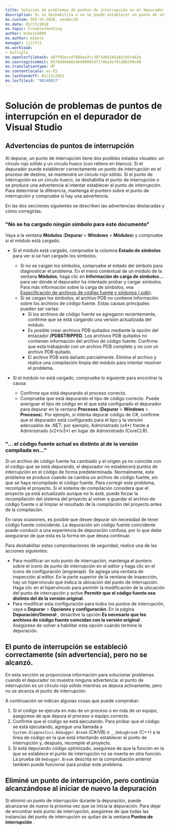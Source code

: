 ```yaml
---
title: Solución de problemas de puntos de interrupción en el depurador de Visual Studio | Microsoft Docs
description: Si se deshabilita o no se puede establecer un punto de interrupción, este se muestra como un círculo hueco. Aquí encontrará información sobre los problemas que pueden producirse al establecer puntos de interrupción.
ms.custom: SEO-VS-2020, seodec18
ms.date: 01/23/2018
ms.topic: troubleshooting
author: mikejo5000
ms.author: mikejo
manager: jillfra
ms.workload:
- multiple
ms.openlocfilehash: a07f92eccd7884ea3cc3871d04285a82cb5cb62e
ms.sourcegitcommit: 957da60a881469d9001df1f4ba3ef01388109c86
ms.translationtype: HT
ms.contentlocale: es-ES
ms.lasthandoff: 01/13/2021
ms.locfileid: "98148057"
---
```

# <a name="troubleshoot-breakpoints-in-the-visual-studio-debugger"></a>Solución de problemas de puntos de interrupción en el depurador de Visual Studio

## <a name="breakpoint-warnings"></a>Advertencias de puntos de interrupción

Al depurar, un punto de interrupción tiene dos posibles estados visuales: un círculo rojo sólido y un círculo hueco (con relleno en blanco). Si el depurador puede establecer correctamente un punto de interrupción en el proceso de destino, se mantendrá un círculo rojo sólido. Si el punto de interrupción es un círculo hueco, se deshabilita el punto de interrupción o se produce una advertencia al intentar establecer el punto de interrupción. Para determinar la diferencia, mantenga el puntero sobre el punto de interrupción y compruebe si hay una advertencia.

En las dos secciones siguientes se describen las advertencias destacadas y cómo corregirlas.

### <a name="no-symbols-have-been-loaded-for-this-document"></a>"No se ha cargado ningún símbolo para este documento"

Vaya a la ventana **Módulos** (**Depurar** > **Windows** > **Módulos**) y compruebe si el módulo está cargado.
* Si el módulo está cargado, compruebe la columna **Estado de símbolos** para ver si se han cargado los símbolos.
  * Si no se cargan los símbolos, compruebe el estado del símbolo para diagnosticar el problema. En el menú contextual de un módulo de la ventana **Módulos**, haga clic en **Información de carga de símbolos...** para ver dónde el depurador ha intentado probar y cargar símbolos. Para más información sobre la carga de símbolos, vea [Especificación de archivos de código fuente y símbolos (.pdb)](../debugger/specify-symbol-dot-pdb-and-source-files-in-the-visual-studio-debugger.md).
  * Si se cargan los símbolos, el archivo PDB no contiene información sobre los archivos de código fuente. Estas causas principales pueden ser varias:
    * Si los archivos de código fuente se agregaron recientemente, confirme que se está cargando una versión actualizada del módulo.
    * Es posible crear archivos PDB quitados mediante la opción del enlazador **/PDBSTRIPPED**. Los archivos PDB quitados no contienen información del archivo de código fuente. Confirme que está trabajando con un archivo PDB completo y no con un archivo PDB quitado.
    * El archivo PDB está dañado parcialmente. Elimine el archivo y realice una compilación limpia del módulo para intentar resolver el problema.

* Si el módulo no está cargado, compruebe lo siguiente para encontrar la causa:
  * Confirme que está depurando el proceso correcto.
  * Compruebe que está depurando el tipo de código correcto. Puede averiguar el tipo de código en el que está configurado el depurador para depurar en la ventana **Procesos** (**Depurar** > **Windows** > **Procesos**). Por ejemplo, si intenta depurar código de C#, confirme que el depurador está configurado para el tipo y la versión adecuados de .NET; por ejemplo, Administrado (v4\*) frente a Administrado (v2\*/v3\*) en lugar de Administrado (CoreCLR).

### <a name="-the-current-source-code-is-different-from-the-version-built-into"></a>"… el código fuente actual es distinto al de la versión compilada en..."

Si un archivo de código fuente ha cambiado y el origen ya no coincide con el código que se está depurando, el depurador no establecerá puntos de interrupción en el código de forma predeterminada. Normalmente, este problema se produce cuando se cambia un archivo de código fuente, sin que se haya recompilado el código fuente. Para corregir este problema, recompile el proyecto. Si el sistema de compilación considera que el proyecto ya está actualizado aunque no lo esté, puede forzar la recompilación del sistema del proyecto al volver a guardar el archivo de código fuente o al limpiar el resultado de la compilación del proyecto antes de la compilación.

En raras ocasiones, es posible que desee depurar sin necesidad de tener código fuente coincidente. La depuración sin código fuente coincidente puede conducir a una experiencia de depuración confusa, por lo que debe asegurarse de que esta es la forma en que desea continuar.

Para deshabilitar estas comprobaciones de seguridad, realice una de las acciones siguientes:
* Para modificar un solo punto de interrupción, mantenga el puntero sobre el icono de punto de interrupción en el editor y haga clic en el icono de configuración (engranaje). Se agrega una ventana de inspección al editor. En la parte superior de la ventana de inspección, hay un hipervínculo que indica la ubicación del punto de interrupción. Haga clic en el hipervínculo para permitir la modificación de la ubicación del punto de interrupción y active **Permitir que el código fuente sea distinto del de la versión original**.
* Para modificar esta configuración para todos los puntos de interrupción, vaya a **Depurar** > **Opciones y configuración**. En la página **Depuración/General** , desactive la opción **Es necesario que los archivos de código fuente coincidan con la versión original** . Asegúrese de volver a habilitar esta opción cuando termine la depuración.

## <a name="the-breakpoint-was-successfully-set-no-warning-but-didnt-hit"></a>El punto de interrupción se estableció correctamente (sin advertencia), pero no se alcanzó.

En esta sección se proporciona información para solucionar problemas cuando el depurador no muestra ninguna advertencia: el punto de interrupción es un círculo rojo sólido mientras se depura activamente, pero no se alcanza el punto de interrupción.

A continuación se indican algunas cosas que puede comprobar:
1. Si el código se ejecuta en más de un proceso o en más de un equipo, asegúrese de que depura el proceso o equipo correcto.
2. Confirme que el código se está ejecutando. Para probar que el código se está ejecutando, agregue una llamada a `System.Diagnostics.Debugger.Break` (C#/VB) o `__debugbreak` (C++) a la línea de código en la que está intentando establecer el punto de interrupción y, después, recompile el proyecto.
3. Si está depurando código optimizado, asegúrese de que la función en la que se establece el punto de interrupción no se inserta en otra función. La prueba de `Debugger.Break` descrita en la comprobación anterior también puede funcionar para probar este problema.

## <a name="i-deleted-a-breakpoint-but-i-continue-to-hit-it-when-i-start-debugging-again"></a>Eliminé un punto de interrupción, pero continúa alcanzándose al iniciar de nuevo la depuración

Si eliminó un punto de interrupción durante la depuración, puede alcanzarse de nuevo la próxima vez que se inicia la depuración. Para dejar de encontrar este punto de interrupción, asegúrese de que todas las instancias del punto de interrupción se quitan de la ventana **Puntos de interrupción** .
